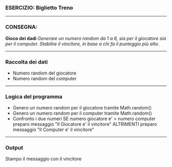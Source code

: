 

### ESERCIZIO: Biglietto Treno

---

### **CONSEGNA:**

**Gioco dei dadi**
_Generare un numero random da 1 a 6, sia per il giocatore sia per il computer.
Stabilire il vincitore, in base a chi fa il punteggio più alto._

---
### **Raccolta dei dati**
- Numero random del giocatore
- Numero random del computer

---
### Logica del programma
- Genero un numero random per il giocatore tramite Math.random()
- Genero un numero random per il computer tramite Math.random()
- Confronto i due numeri 
SE numero giocatore e' > numero computer 
  preparo messaggio "Il Giocatore e' il vincitore"
ALTRIMENTI
  preparo messaggio "Il Computer e' il vincitore"

---
### Output 
Stampo il messaggio con il vincitore
